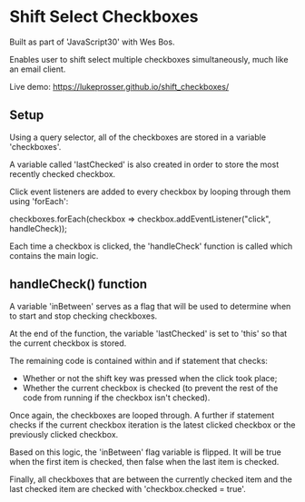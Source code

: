 # Shift Select Checkboxes

Built as part of 'JavaScript30' with Wes Bos.

Enables user to shift select multiple checkboxes simultaneously, much like an email client.

Live demo: https://lukeprosser.github.io/shift_checkboxes/

## Setup

Using a query selector, all of the checkboxes are stored in a variable 'checkboxes'.

A variable called 'lastChecked' is also created in order to store the most recently checked checkbox.

Click event listeners are added to every checkbox by looping through them using 'forEach':

checkboxes.forEach(checkbox => checkbox.addEventListener("click", handleCheck));

Each time a checkbox is clicked, the 'handleCheck' function is called which contains the main logic.

## handleCheck() function

A variable 'inBetween' serves as a flag that will be used to determine when to start and stop checking checkboxes.

At the end of the function, the variable 'lastChecked' is set to 'this' so that the current checkbox is stored.

The remaining code is contained within and if statement that checks:

<ul>
<li>Whether or not the shift key was pressed when the click took place;</li>
<li>Whether the current checkbox is checked (to prevent the rest of the code from running if the checkbox isn't checked).</li>
</ul>

Once again, the checkboxes are looped through. A further if statement checks if the current checkbox iteration is the latest clicked checkbox or the previously clicked checkbox.

Based on this logic, the 'inBetween' flag variable is flipped. It will be true when the first item is checked, then false when the last item is checked.

Finally, all checkboxes that are between the currently checked item and the last checked item are checked with 'checkbox.checked = true'.
